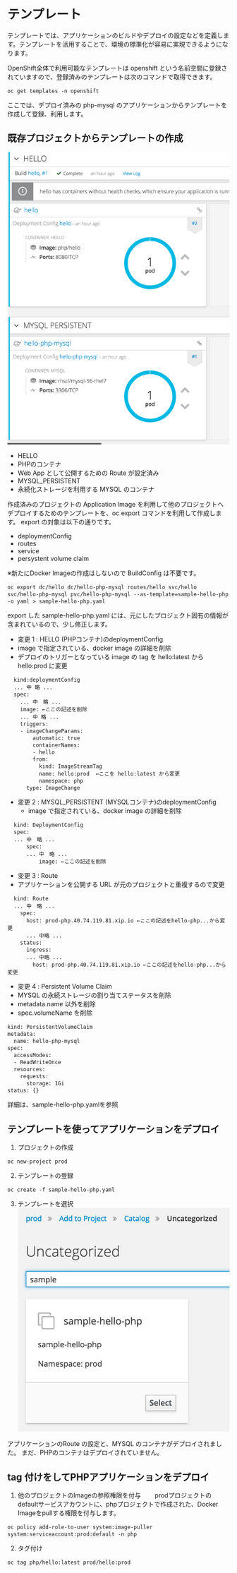 # テンプレート

テンプレートでは、アプリケーションのビルドやデプロイの設定などを定義します。テンプレートを活用することで、環境の標準化が容易に実現できるようになります。

OpenShift全体で利用可能なテンプレートは openshift という名前空間に登録されていますので、登録済みのテンプレートは次のコマンドで取得できます。
```
oc get templates -n openshift
```

ここでは、デプロイ済みの php-mysql のアプリケーションからテンプレートを作成して登録、利用します。

## 既存プロジェクトからテンプレートの作成
![SampleApp](SampleApp.png)

* HELLO
 * PHPのコンテナ
 * Web App として公開するための Route が設定済み
* MYSQL_PERSISTENT
 * 永続化ストレージを利用する MYSQL のコンテナ


作成済みのプロジェクトの Application Image を利用して他のプロジェクトへデプロイするためのテンプレートを、oc export コマンドを利用して作成します。
export の対象は以下の通りです。
* deploymentConfig
* routes
* service
* persystent volume claim

※新たにDocker Imageの作成はしないので BuildConfig は不要です。

```
oc export dc/hello dc/hello-php-mysql routes/hello svc/hello  svc/hello-php-mysql pvc/hello-php-mysql --as-template=sample-hello-php -o yaml > sample-hello-php.yaml
```

export した sample-hello-php.yaml には、元にしたプロジェクト固有の情報が含まれているので、少し修正します。

* 変更 1 : HELLO (PHPコンテナ)のdeploymentConfig
 * image で指定されている、docker image の詳細を削除
 * デプロイのトリガーとなっている image の tag を hello:latest から hello:prod に変更

```
  kind:deploymentConfig
  ... 中 略 ...
  spec:
    ... 中　略 ...
    image: ←ここの記述を削除
    ... 中 略 ...
    triggers:
    - imageChangeParams:
        automatic: true
        containerNames:
        - hello
        from:
          kind: ImageStreamTag
          name: hello:prod  ←ここを hello:latest から変更
          namespace: php
      type: ImageChange
```

* 変更 2 : MYSQL_PERSISTENT (MYSQLコンテナ)のdeploymentConfig
  * image で指定されている、docker image の詳細を削除

```
  kind: DeploymentConfig
  spec:
  ... 中　略 ...
      spec:
      ... 中　略 ...
          image: ←ここの記述を削除
```

* 変更 3 : Route
 * アプリケーションを公開する URL が元のプロジェクトと重複するので変更

```
  kind: Route
  ... 中　略 ...
    spec:
      host: prod-php.40.74.119.81.xip.io ←ここの記述をhello-php...から変更
      ... 中略 ...
    status:
      ingress:
      ... 中略 ...
        host: prod-php.40.74.119.81.xip.io ←ここの記述をhello-php...から変更
```

* 変更 4 : Persistent Volume Claim
 * MYSQL の永続ストレージの割り当てステータスを削除
  * metadata.name 以外を削除
  * spec.volumeName を削除

```
kind: PersistentVolumeClaim
metadata:
  name: hello-php-mysql
spec:
  accessModes:
  - ReadWriteOnce
  resources:
    requests:
      storage: 1Gi
status: {}
```

詳細は、sample-hello-php.yamlを参照

## テンプレートを使ってアプリケーションをデプロイ
1. プロジェクトの作成
```
oc new-project prod
```
2. テンプレートの登録
```
oc create -f sample-hello-php.yaml
```
3. テンプレートを選択
![mytemplate](mytemplate.png)

アプリケーションのRoute の設定と、MYSQL のコンテナがデプロイされました。
まだ、PHPのコンテナはデプロイされていません。

## tag 付けをしてPHPアプリケーションをデプロイ
1. 他のプロジェクトのImageの参照権限を付与　　
prodプロジェクトのdefaultサービスアカウントに、phpプロジェクトで作成された、Docker Imageをpullする権限を付与します。
```
oc policy add-role-to-user system:image-puller system:serviceaccount:prod:default -n php
```
2. タグ付け
```
oc tag php/hello:latest prod/hello:prod
```
